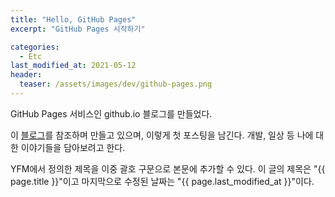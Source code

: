 ```yaml
---
title: "Hello, GitHub Pages"
excerpt: "GitHub Pages 시작하기"

categories:
  - Etc
last_modified_at: 2021-05-12
header:
  teaser: /assets/images/dev/github-pages.png
---
```


GitHub Pages 서비스인 github.io 블로그를 만들었다.

이 [블로그](https://devinlife.com/howto/)를 참조하며 만들고 있으며, 이렇게 첫 포스팅을 남긴다.
개발, 일상 등 나에 대한 이야기들을 담아보려고 한다.

YFM에서 정의한 제목을 이중 괄호 구문으로 본문에 추가할 수 있다.
이 글의 제목은 "{{ page.title }}"이고
마지막으로 수정된 날짜는 "{{ page.last_modified_at }}"이다.
